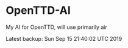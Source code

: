 # OpenTTD-AI
My AI for OpenTTD, will use primarily air

Latest backup: Sun Sep 15 21:40:02 UTC 2019
